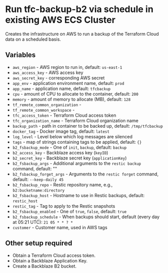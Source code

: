 # Run tfc-backup-b2 via schedule in existing AWS ECS Cluster

Creates the infrastructure on AWS to run a backup of the Terraform Cloud
data on a scheduled basis.

## Variables

* `aws_region` - AWS region to run in, default: `us-east-1`
* `aws_access_key` - AWS access key
* `aws_secret_key` - corresponding AWS secret
* `app_env` - application environment name, default: `prod`
* `app_name` - application name, default: `tfcbackup`
* `cpu` - amount of CPU to allocate to the container, default: `200`
* `memory` - amount of memory to allocate (MB), default: `128`
* `tf_remote_common_organization` - 
* `tf_remote_common_workspace` - 
* `tfc_access_token` - Terraform Cloud access token
* `tfc_organization_name` - Terraform Cloud organization name
* `backup_path` - path in container to be backed up, default: `/tmp/tfcbackup`
* `docker_tag` - Docker image tag, default: `latest`
* `log_level` - Level below which log messages are silenced
* `tags` - map of strings containing tags to be applied, default: `{}`
* `b2_fsbackup_mode` - One of `init`, `backup`, default: `backup`
* `b2_access_key` - Backblaze access key (`keyID`)
* `b2_secret_key` - Backblaze secret key (`applicationKey`)
* `b2_fsbackup_args` - Additional arguments to the `restic backup` command, default: ""
* `b2_fsbackup_forget_args` - Arguments to the `restic forget` command, default: `--keep-daily 45`
* `b2_fsbackup_repo` - Restic repository name, e.g., `b2:bucketname:directory`
* `b2_fsbackup_host` - Hostname to use in Restic backups, default: `restic_host`
* `restic_tag` - Tag to apply to the Restic snapshots
* `b2_fsbackup_enabled` - One of `true`, `false`, default: `true`
* `b2_fsbackup_schedule` - When backups should start, default (every day at 05:21 UTC): `21 05 * * ? *`
* `customer` - Customer name, used in AWS tags

## Other setup required

* Obtain a Terraform Cloud access token.
* Obtain a Backblaze Application Key.
* Create a Backblaze B2 bucket.
